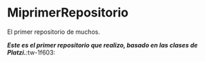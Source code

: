 # MiprimerRepositorio
El primer repositorio de muchos.

***Este es el primer repositorio que realizo, basado en las clases de Platzi.***:tw-1f603: